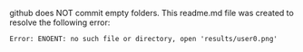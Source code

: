 github does NOT commit empty folders. This readme.md file was created to resolve the following error:

`Error: ENOENT: no such file or directory, open 'results/user0.png'`
